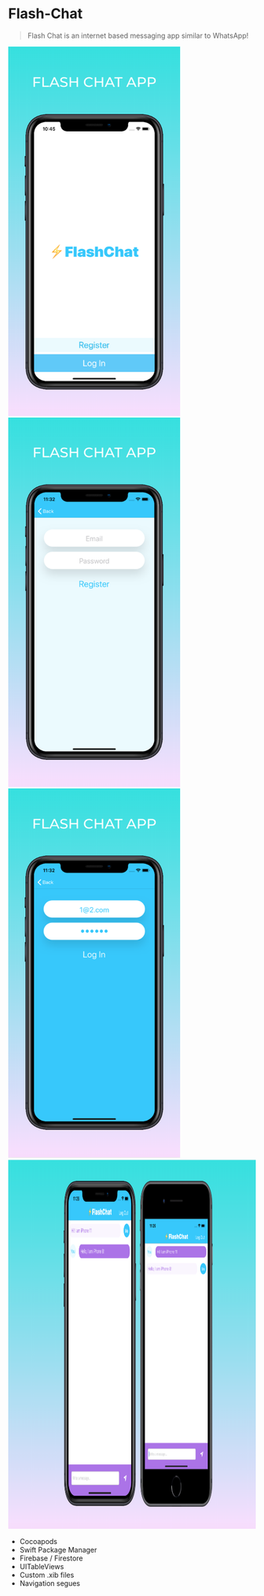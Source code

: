 # Flash-Chat
> Flash Chat is an internet based messaging app similar to WhatsApp!

<img src="images/flashChat_1.png" width="350" height="750">
<img src="images/flashChat_2.png" width="350" height="750">
<img src="images/flashChat_3.png" width="350" height="750">
<img src="images/flashChat_4.png" width="700" height="750">

* Cocoapods
* Swift Package Manager
* Firebase / Firestore
* UITableViews
* Custom .xib files
* Navigation segues

